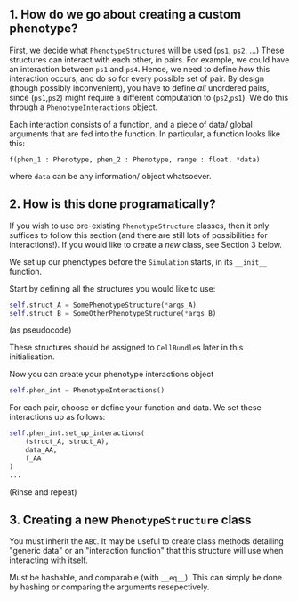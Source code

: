 ## 1. How do we go about creating a custom phenotype?

First, we decide what `PhenotypeStructure`s will be used (`ps1`, `ps2`, ...)
These structures can interact with each other, in pairs. For example, we could have an interaction between `ps1` and `ps4`. Hence, we need to define _how_ this interaction occurs, and do so for every possible set of pair.
By design (though possibly inconvenient), you have to define _all_ unordered pairs, since (`ps1`,`ps2`) might require a different computation to (`ps2`,`ps1`). We do this through a `PhenotypeInteractions` object.

Each interaction consists of a function, and a piece of data/ global arguments that are fed into the function.
In particular, a function looks like this:

`f(phen_1 : Phenotype, phen_2 : Phenotype, range : float, *data)`

where `data` can be any information/ object whatsoever.

## 2. How is this done programatically?

If you wish to use pre-existing `PhenotypeStructure` classes, then it only suffices to follow this section (and there are still lots of possibilities for interactions!). If you would like to create a _new_ class, see Section 3 below.

We set up our phenotypes before the `Simulation` starts, in its `__init__` function.

Start by defining all the structures you would like to use:
```py
self.struct_A = SomePhenotypeStructure(*args_A)
self.struct_B = SomeOtherPhenotypeStructure(*args_B)
```
(as pseudocode)

These structures should be assigned to `CellBundle`s later in this initialisation.

Now you can create your phenotype interactions object
```py
self.phen_int = PhenotypeInteractions()
```
For each pair, choose or define your function and data. We set these interactions up as follows:
```py
self.phen_int.set_up_interactions(
    (struct_A, struct_A),
    data_AA,
    f_AA
)
...
```
(Rinse and repeat)

## 3. Creating a new `PhenotypeStructure` class
You must inherit the `ABC`. 
It may be useful to create class methods detailing "generic data" or an "interaction function" that this structure will use when interacting with itself. 

Must be hashable, and comparable (with `__eq__`). This can simply be done by hashing or comparing the arguments resepectively.

